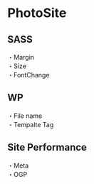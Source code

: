 # PhotoSite  

## SASS  
・Margin  
・Size  
・FontChange  

## WP  
・File name  
・Tempalte Tag  

## Site Performance
・Meta  
・OGP
